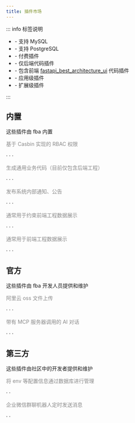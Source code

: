 ```yaml
---
title: 插件市场
---
```


::: info 标签说明

- <Icon name="logos:mysql" size="1.5em" /> - 支持 MySQL
- <Icon name="vscode-icons:file-type-pgsql" size="1.5em" /> - 支持 PostgreSQL
- <Badge type="danger" text="pay" /> - 付费插件
- <Badge type="tip" text="fba" /> - 仅后端代码插件
- <Badge text="fba_ui" color="#8e5cd9" bg-color="rgba(159, 122, 234, 0.16)"/> - 包含前端 [fastapi_best_architecture_ui](https://github.com/fastapi-practices/fastapi_best_architecture_ui) 代码插件 <Badge type="warning" text="暂无此计划" />
- <Badge text="app" color="var(--vp-c-text-2)" bg-color="rgb(250 150 0 / 38%)"/> - 应用级插件
- <Badge text="extra" color="var(--vp-c-text-2)" bg-color="rgb(17 170 0 / 38%)"/> - 扩展级插件

:::

## 内置

这些插件由 fba 内置

<CardGrid>
  <Card icon="charm:shield-keyhole" title="Casbin-RBAC">
    <p style="color: #898989;">基于 Casbin 实现的 RBAC 权限</p>
    <span>
    <Icon name="logos:mysql" size="1.5em" />
    ·
    <Icon name="vscode-icons:file-type-pgsql" size="1.5em" />
    ·
    <Badge type="tip" text="fba" />
    ·
    <Badge text="extra" color="var(--vp-c-text-2)" bg-color="rgb(17 170 0 / 38%)"/>
    </span>
  </Card>
  <Card icon="fa6-regular:file-code" title="代码生成">
    <p style="color: #898989;">生成通用业务代码（目前仅包含后端工程）</p>
    <span>
    <Icon name="logos:mysql" size="1.5em" />
    ·
    <Icon name="vscode-icons:file-type-pgsql" size="1.5em" />
    ·
    <Badge type="tip" text="fba" />
    ·
    <Badge text="app" color="var(--vp-c-text-2)" bg-color="rgb(250 150 0 / 38%)"/>
    </span>
  </Card>
  <Card icon="fe:notice-active" title="通知公告">
    <p style="color: #898989;">发布系统内部通知、公告</p>
    <span> 
    <Icon name="logos:mysql" size="1.5em" />
    ·
    <Icon name="vscode-icons:file-type-pgsql" size="1.5em" />
    ·
    <Badge type="tip" text="fba" />
    ·
    <Badge text="extra" color="var(--vp-c-text-2)" bg-color="rgb(17 170 0 / 38%)"/>
    </span>
  </Card>
  <Card icon="fluent-mdl2:dictionary" title="数据字典">
    <p style="color: #898989;">通常用于约束前端工程数据展示</p>
    <span>
    <Icon name="logos:mysql" size="1.5em" />
    ·
    <Icon name="vscode-icons:file-type-pgsql" size="1.5em" />
    ·
    <Badge type="tip" text="fba" />
    ·
    <Badge text="extra" color="var(--vp-c-text-2)" bg-color="rgb(17 170 0 / 38%)"/>
    </span>
  </Card>
  <Card icon="icon-park-outline:config" title="参数配置">
    <p style="color: #898989;">通常用于前端工程数据展示</p>
    <span>
    <Icon name="logos:mysql" size="1.5em" />
    ·
    <Icon name="vscode-icons:file-type-pgsql" size="1.5em" />
    ·
    <Badge type="tip" text="fba" />
    ·
    <Badge text="extra" color="var(--vp-c-text-2)" bg-color="rgb(17 170 0 / 38%)"/>
    </span>
  </Card>
</CardGrid>

## 官方

这些插件由 fba 开发人员提供和维护

<CardGrid>
  <LinkCard icon="ant-design:aliyun-outlined" title="阿里云 oss" href="https://github.com/fastapi-practices/fba_aliyun_oss">
    <p style="color: #898989;">阿里云 oss 文件上传</p>
    <span>
    <Icon name="logos:mysql" size="1.5em" />
    ·
    <Icon name="vscode-icons:file-type-pgsql" size="1.5em" />
    ·
    <Badge type="tip" text="fba" />
    ·
    <Badge text="extra" color="var(--vp-c-text-2)" bg-color="rgb(17 170 0 / 38%)"/>
    </span>
  </LinkCard>
  <LinkCard icon="streamline:ai-prompt-spark" title="MCP ChatGPT" href="https://github.com/fastapi-practices/fba_mcp">
    <p style="color: #898989;">带有 MCP 服务器调用的 AI 对话</p>
    <span>
    <Icon name="logos:mysql" size="1.5em" />
    ·
    <Icon name="vscode-icons:file-type-pgsql" size="1.5em" />
    ·
    <Badge type="tip" text="fba" />
    ·
    <Badge text="extra" color="var(--vp-c-text-2)" bg-color="rgb(17 170 0 / 38%)"/>
    </span>
  </LinkCard>
</CardGrid>

## 第三方

这些插件由社区中的开发者提供和维护

<CardGrid>
  <LinkCard icon="ant-design:aliyun-outlined" title="配置下发" href="https://github.com/dividduang/option">
    <p style="color: #898989;">将 env 等配置信息通过数据库进行管理</p>
    <span>
    <Icon name="logos:mysql" size="1.5em" />
    ·
    <Badge type="tip" text="fba" />
    ·
    <Badge text="extra" color="var(--vp-c-text-2)" bg-color="rgb(17 170 0 / 38%)"/>
    </span>
  </LinkCard>
  <LinkCard icon="ant-design:wechat-work-outlined" title="配置下发" href="https://github.com/dividduang/wecom-task">
    <p style="color: #898989;">企业微信群聊机器人定时发送消息</p>
    <span>
    <Icon name="logos:mysql" size="1.5em" />
    ·
    <Badge type="tip" text="fba" />
    ·
    <Badge text="extra" color="var(--vp-c-text-2)" bg-color="rgb(17 170 0 / 38%)"/>
    </span>
  </LinkCard>
</CardGrid>
